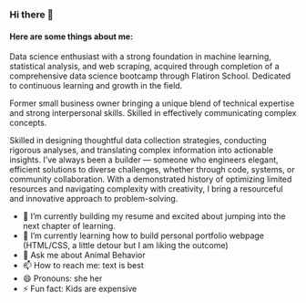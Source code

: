 ### Hi there 👋


#### Here are some things about me:

Data science enthusiast with a strong foundation in machine learning, statistical analysis, and web scraping, acquired through completion of a comprehensive data science bootcamp through Flatiron School. Dedicated to continuous learning and growth in the field. 

Former small business owner bringing a unique blend of technical expertise and strong interpersonal skills. Skilled in effectively communicating complex concepts. 

Skilled in designing thoughtful data collection strategies, conducting rigorous analyses, and translating complex information into actionable insights. I’ve always been a builder — someone who engineers elegant, efficient solutions to diverse challenges, whether through code, systems, or community collaboration. With a demonstrated history of optimizing limited resources and navigating complexity with creativity, I bring a resourceful and innovative approach to problem-solving.
 

- 🔭 I’m currently building my resume and excited about jumping into the next chapter of learning.
- 🌱 I’m currently learning how to build personal portfolio webpage (HTML/CSS, a little detour but I am liking the outcome)
- 💬 Ask me about Animal Behavior
- 📫 How to reach me: text is best
- 😄 Pronouns: she her
- ⚡ Fun fact: Kids are expensive
